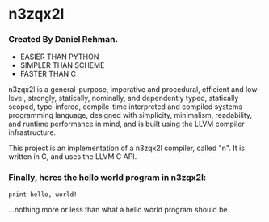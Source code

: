 # n3zqx2l

### Created By Daniel Rehman.

- EASIER THAN PYTHON
- SIMPLER THAN SCHEME
- FASTER THAN C

n3zqx2l is a general-purpose, imperative and procedural, efficient and low-level, strongly, statically, nominally, and dependently typed, statically scoped, type-infered, compile-time interpreted and compiled systems programming language, designed with simplicity, minimalism, readability, and runtime performance in mind, and is built using the LLVM compiler infrastructure.

This project is an implementation of a n3zqx2l compiler, called "n". It is written in C, and uses the LLVM C API.


### Finally, heres the hello world program in n3zqx2l:


    print hello, world!


...nothing more or less than what a hello world program should be.

